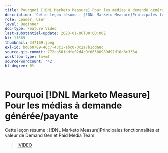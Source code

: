 ```yaml
---
title: Pourquoi [!DNL Marketo Measure] Pour les médias à demande générée/payante
description: 'Cette leçon résume : [!DNL Marketo Measure]Principales fonctionnalités et valeur de Demand Gen et Paid Media Team.'
role: Leader, User
level: Beginner
doc-type: Feature Video
last-substantial-update: 2023-01-06T00:00:00Z
kt: 11669
thumbnail: 347169.jpeg
exl-id: bd6b0789-40c7-43c1-abc0-0c2a7b1cde8c
source-git-commit: 772ca501ddfe02d4c9f06580989d97d10d8c3334
workflow-type: tm+mt
source-wordcount: '42'
ht-degree: 0%

---
```


# Pourquoi [!DNL Marketo Measure] Pour les médias à demande générée/payante

Cette leçon résume : [!DNL Marketo Measure]Principales fonctionnalités et valeur de Demand Gen et Paid Media Team.

>[!VIDEO](https://video.tv.adobe.com/v/347169/?quality=12&learn=on)
